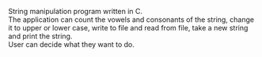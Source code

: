 String manipulation program written in C.  
The application can count the vowels and consonants of the string, change it to upper or lower case, write to file and read from file, take a new string and print the string.\
User can decide what they want to do.

